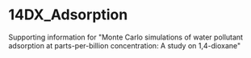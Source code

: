 # 14DX_Adsorption

Supporting information for "Monte Carlo simulations of water pollutant adsorption at parts-per-billion concentration: A study on 1,4-dioxane"
